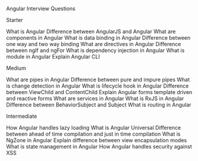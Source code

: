 Angular Interview Questions

Starter

What is Angular
Difference between AngularJS and Angular
What are components in Angular
What is data binding in Angular
Difference between one way and two way binding
What are directives in Angular
Difference between ngIf and ngFor
What is dependency injection in Angular
What is module in Angular
Explain Angular CLI

Medium

What are pipes in Angular
Difference between pure and impure pipes
What is change detection in Angular
What is lifecycle hook in Angular
Difference between ViewChild and ContentChild
Explain Angular forms template driven and reactive forms
What are services in Angular
What is RxJS in Angular
Difference between BehaviorSubject and Subject
What is routing in Angular

Intermediate

How Angular handles lazy loading
What is Angular Universal
Difference between ahead of time compilation and just in time compilation
What is NgZone in Angular
Explain difference between view encapsulation modes
What is state management in Angular
How Angular handles security against XSS
